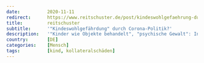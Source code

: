 ```yaml
---
date:          2020-11-11
redirect:      https://www.reitschuster.de/post/kindeswohlgefaehrung-durch-corona-massnahmen/
title:         reitschuster
subtitle:      '"Kindeswohlgefährdung" durch Corona-Politik?'
description:   '"Kinder wie Objekte behandelt", "psychische Gewalt": In der Kinderkommission des Deutschen Bundestages wurden schwere Vorwürfe laut in Sachen Corona-Politik. Die Medien verschweigen sie.'
country:       [DE]
categories:    [Mensch]
tags:          [kind, kollateralschäden]
---
```


